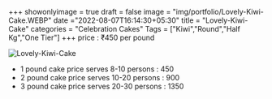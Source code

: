 +++
showonlyimage = true
draft = false
image = "img/portfolio/Lovely-Kiwi-Cake.WEBP"
date ="2022-08-07T16:14:30+05:30"
title = "Lovely-Kiwi-Cake"
categories = "Celebration Cakes"
Tags = ["Kiwi","Round","Half Kg","One Tier"]
+++
price : ₹450 per pound
<!--more-->
![Lovely-Kiwi-Cake](/img/portfolio/Lovely-Kiwi-Cake.WEBP)
* 1 pound cake price serves 8-10 persons : 450
* 2 pound cake price serves 10-20 persons : 900
* 3 pound cake price serves 20-30 persons : 1350
